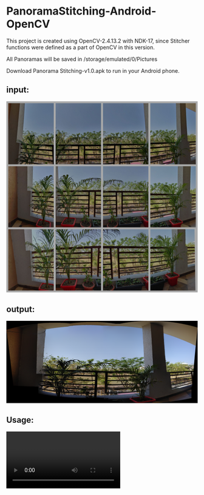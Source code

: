 # PanoramaStitching-Android-OpenCV

This project is created using OpenCV-2.4.13.2 with NDK-17, since Stitcher functions were defined as a part of OpenCV in this version.

All Panoramas will be saved in /storage/emulated/0/Pictures

Download Panorama Stitching-v1.0.apk to run in your Android phone.

## input:

![](images/3x4_Grid.jpg)

## output:

![](images/openCV_1614151340710.png)

## Usage:

![](images/demo.webm)
